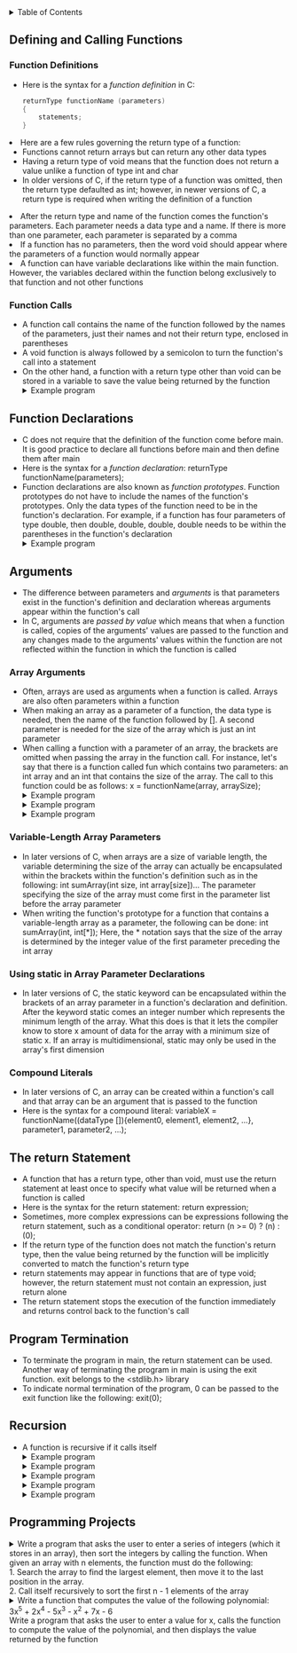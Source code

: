 <details>
<summary>Table of Contents</summary>
<ol>
  <li>
    <a href='#defining-and-calling-functions'>Defining and Calling Functions</a>
  </li> 
  <li>
    <a href='#function-declarations'>Function Declarations</a>
  </li> 
  <li>
    <a href='#arguments'>Arguments</a>
  </li> 
  <li>
    <a href='#the-return-statement'>The return Statement</a>
  </li> 
  <li>
    <a href='#program-termination'>Program Termination</a>
  </li> 
  <li>
    <a href='#recursion'>Recursion</a>
  </li> 
  <li>
    <a href='#programming-projects'>Programming Projects</a>
  </li>
</ol>
</details>

## Defining and Calling Functions
### Function Definitions
<ul>
  <li>
    <a>Here is the syntax for a <em>function definition</em> in C:</a>

```c
returnType functionName (parameters) 
{
    statements;
}
```
</li>
    </ul>    
  </li>
  <li>
    <a>Here are a few rules governing the return type of a function:</a>
    <ul>
      <li>
        <a>Functions cannot return arrays but can return any other data types</a>
      </li>
      <li>
        <a>Having a return type of void means that the function does not return a value unlike a function of type int and char</a>
      </li>
      <li>
        <a>In older versions of C, if the return type of a function was omitted, then the return type defaulted as int; however, in newer versions of C, a return type is required when writing the definition of a function</a>
      </li>    
    </ul>
  </li>   
  <li>
    <a>After the return type and name of the function comes the function's parameters. Each parameter needs a data type and a name. If there is more than one parameter, each parameter is separated by a comma</a>   
  </li>
  <li>
    <a>If a function has no parameters, then the word void should appear where the parameters of a function would normally appear</a>
  </li> 
  <li>
    <a>A function can have variable declarations like within the main function. However, the variables declared within the function belong exclusively to that function and not other functions</a>
  </li>      
</ul>    

### Function Calls
<ul>
  <li>
    <a>A function call contains the name of the function followed by the names of the parameters, just their names and not their return type, enclosed in parentheses</a>
  </li>
  <li>
    <a>A void function is always followed by a semicolon to turn the function's call into a statement</a>
  </li>
  <li>
    <a>On the other hand, a function with a return type other than void can be stored in a variable to save the value being returned by the function</a>
  </li>
  <details>
    <summary>Example program</summary>

```c
#include <stdio.h>
#include <stdbool.h>
          
//isEven function definition which returns a boolean value indicating whether its parameter is even or not
bool isEven(int n)
{
    //conditional statement which checks if n is not even
    if (n % 2 == 0)
        return false;
    else
        return true;
}

int main()
{
    //variable declarations and initializations
    int input;
    bool isPrimeFlag = true;
    
    //getting number from the user
    printf("Enter a number: ");
    scanf("%d", &input);
    
    //conditional statement which prints whether input is a even or not
    if (isEven(input))
        printf("%d is even\n", input);
    else
        printf("%d is not even\n", input);
    return 0;
}
```
  <ul>  
    <details>
      <summary>Output</summary>
        <pre>
          <code>
Enter a number: <u>3456345</u>
3456345 is even
          </code>
        </pre>  
      </details>
    </ul>  
  </details>     
</ul>    

## Function Declarations
<ul>
  <li>
    <a>C does not require that the definition of the function come before main. It is good practice to declare all functions before main and then define them after main</a>
  </li>
  <li>
    <a>Here is the syntax for a <em>function declaration</em>: returnType functionName(parameters);</a>
  </li> 
  <li>
    <a>Function declarations are also known as <em>function prototypes</em>. Function prototypes do not have to include the names of the function's prototypes. Only the data types of the function need to be in the function's declaration. For example, if a function has four parameters of type double, then double, double, double, double needs to be within the parentheses in the function's declaration</a>
  </li>  
  <details>
    <summary>Example program</summary>

```c
#include <stdio.h>
#include <ctype.h>

//function prototype for isEven function
bool isEven(int);

int main()
{
    //variable declarations and initializations
    int input;
    bool isPrimeFlag = true;

    //getting number from the user
    printf("Enter a number: ");
    scanf("%d", &input);<br />
    
    //conditional statement which prints whether input is a even or not
    if (isEven(input))
        printf("%d is even\n", input);
    else
        printf("%d is not even\n", input);<br />
    
    return 0;
}

//isEven function definition which returns a boolean value indicating whether its parameter is even or not
bool isEven(int n)
{
    //conditional statement which checks if n is not even
    if (n % 2 == 0)
        return false;
    else
        return true;
}
```
  <ul>
    <details>
      <summary>Output</summary>
        <pre>
          <code>
Enter a number: <u>3456345</u>
3456345 is even
          </code>
        </pre>  
      </details>
    </ul>  
  </details>  
</ul>    

## Arguments
<ul>
  <li>
    <a>The difference between parameters and <em>arguments</em> is that parameters exist in the function's definition and declaration whereas arguments appear within the function's call</a>
  </li>
  <li>
    <a>In C, arguments are <em>passed by value</em> which means that when a function is called, copies of the arguments' values are passed to the function and any changes made to the arguments' values within the function are not reflected within the function in which the function is called</a>
</ul>    

### Array Arguments
<ul>
  <li>
    <a>Often, arrays are used as arguments when a function is called. Arrays are also often parameters within a function</a>
  </li>
  <li>
    <a>When making an array as a parameter of a function, the data type is needed, then the name of the function followed by []. A second parameter is needed for the size of the array which is just an int parameter</a>
  </li>  
  <li>
    <a>When calling a function with a parameter of an array, the brackets are omitted when passing the array in the function call. For instance, let's say that there is a function called fun which contains two parameters: an int array and an int that contains the size of the array. The call to this function could be as follows: x = functionName(array, arraySize);</a>
  </li>  
  <details>
    <summary>Example program</summary>

```c
//Write a function that reverses the elements of an integer array
//void reverse(int a[], int n)
```
<ul>   
  <details>
    <summary>Output</summary>

```c
//function definition for reverse
void reverse(int a[], int n)
{
    //for loop which reverses the elements of the array
    for (int i = 0, j = n - 1; i < j; i++, j--) 
    {
        temp = arr[i];
        arr[i] = arr[j];
        arr[j] = temp;
    }
}   
```
  </details>
  </ul>  
</details>
<details>
    <summary>Example program</summary>

```c
//Write a function that sorts the elements of an integer array a in non-decreasing order using selection sort. For example, if a contains the elements {2, 3, 6, 3, 5}, the function will sort the elements of the array so it contains {2, 3, 3, 5, 6}. The function has the following parameters: a is the integer array, n is the length of a. You are not allowed to use any other arrays except array a to solve this problem
//void my_sort(int a[], int n)
```
<ul>   
  <details>
    <summary>Output</summary>

```c
//function definition for my_sort which sorts the elements of an integer array a in non-decreasing order using selection sort
void my_sort(int a[], int n)
{
    int i, j;
    for (i = 0; i < n - 1; i++)
    {
        int smallest = i;
        for (j = i; j < n; j++)
        {
            if (a[j] < a[smallest])
                smallest = j;
        }

        int temp = a[smallest];
        a[smallest] = a[i];
        a[i] = temp;
    }
}
```
  </details>
  </ul>  
</details>
<details>
    <summary>Example program</summary>

```c
//Write a function that rotates an array of integers to the right by a given number of steps. For example, given an array {1, 2, 3, 4, 5} and k = 2, the array should become {4, 5, 1, 2, 3}
//void rotateArray(int arr[], int n, int k)
```
<ul>   
  <details>
    <summary>Output</summary>

```c
//function definition for rotateArray which rotates an array of integers to the right by a given number of steps
void rotateArray(int arr[], int n, int k)
{
    //variable declaration and initialization
    int temp[n];

    //for loop which moves the elements of the array to the right by k steps
    for (int i = 0, j = k; i < n; i++, j++)
    {
        if (j == n)
            j = 0;
        temp[j] = arr[i];
    }
} 
```
  </details>
  </ul>  
</details>
</ul>  

### Variable-Length Array Parameters
<ul>
  <li>
    <a>In later versions of C, when arrays are a size of variable length, the variable determining the size of the array can actually be encapsulated within the brackets within the function's definition such as in the following: int sumArray(int size, int array[size])... The parameter specifying the size of the array must come first in the parameter list before the array parameter</a>
  </li>  
  <li>
    <a>When writing the function's prototype for a function that contains a variable-length array as a parameter, the following can be done: int sumArray(int, int[*]); Here, the * notation says that the size of the array is determined by the integer value of the first parameter preceding the int array</a>
  </li>
</ul>  

### Using static in Array Parameter Declarations
<ul>
  <li>
    <a>In later versions of C, the static keyword can be encapsulated within the brackets of an array parameter in a function's declaration and definition. After the keyword static comes an integer number which represents the minimum length of the array. What this does is that it lets the compiler know to store x amount of data for the array with a minimum size of static x. If an array is multidimensional, static may only be used in the array's first dimension</a>
  </li>
</ul>    

### Compound Literals
<ul>
  <li>
    <a>In later versions of C, an array can be created within a function's call and that array can be an argument that is passed to the function</a>
  </li>
  <li>
    <a>Here is the syntax for a compound literal: variableX = functionName((dataType []){element0, element1, element2, ...}, parameter1, parameter2, ...);</a>
  </li>  
</ul>   

## The return Statement
<ul>
  <li>
    <a>A function that has a return type, other than void, must use the return statement at least once to specify what value will be returned when a function is called</a>
  </li>
  <li>
    <a>Here is the syntax for the return statement: return expression;</a>
  </li>
  <li>
    <a>Sometimes, more complex expressions can be expressions following the return statement, such as a conditional operator: return (n >= 0) ? (n) : (0);</a>
  </li>
  <li>
    <a>If the return type of the function does not match the function's return type, then the value being returned by the function will be implicitly converted to match the function's return type</a>
  </li> 
  <li>
    <a>return statements may appear in functions that are of type void; however, the return statement must not contain an expression, just return alone</a>
  </li>    
  <li>
    <a>The return statement stops the execution of the function immediately and returns control back to the function's call</a>   
  </li>  
</ul>  

## Program Termination
<ul>
  <li>
    <a>To terminate the program in main, the return statement can be used. Another way of terminating the program in main is using the exit function. exit belongs to the <a><</a>stdlib.h<a>></a> library</a>
  </li>
  <li>
    <a>To indicate normal termination of the program, 0 can be passed to the exit function like the following: exit(0);</a>
  </li>  
</ul>    

## Recursion
<ul>
  <li>
    <a>A function is recursive if it calls itself</a>
  </li>
  <details>
    <summary>Example program</summary>

```c
#include <stdio.h>

//function prototype for factorial
int factorial(int);

int main()
{
    //variable declaration and initialization
    int number;
    
    //getting user input for number variable
    printf("Enter a number: ");
    scanf("%d", &number);
    
    //calling factorial function and printing result
    printf("%d! is: %d\n", number, factorial(number));
    
    return 0;
}

//recursive function to calculate factorial of a number
int factorial(int n)
{
    //conditional statement which checks if n is equal to 1
    if (n == 1)
        return n;
    
    //conditional statement which evaluates to true if n is yet to equal one    
    else
        return n-- * factorial(n);
}
```
<ul>   
  <details>
    <summary>Output</summary>
      <pre>
        <code>
Enter a number: <u>10</u>
10! is: 3628800
        </code>
      </pre>  
    </details>
  </ul>  
</details>
  <details>
    <summary>Example program</summary>

```c
#include <stdio.h>

//function definition for countUpDown 
void countUpDown(int n)
{
    //conditional statement if n is greater than 0
    if (n > 0)
    {
        printf("%d ", n);
        countUpDown(n - 1);
        printf("%d ", n);
    }
}

int main()
{
    //calling countUpDown function
    countUpDown(3);
    
    return 0;
}
```
<ul>   
  <details>
    <summary>Output</summary>
      <pre>
        <code>
3 2 1 1 2 3
        </code>
      </pre>  
    </details>
  </ul>  
</details>
  <details>
    <summary>Example program</summary>

```c
#include <stdio.h>

//function definition for reversePrint
void reversePrint(int n)
{
    //conditional statement which checks if n is not equal to 0
    if (n != 0)
    {
        printf("%d", n % 10);
        reversePrint(n / 10);
    }
}

int main()
{
    //calling reversePrint function
    reversePrint(1234);
    
    return 0;
}
```
<ul> 
  <details>
    <summary>Output</summary>
      <pre>
        <code>
4 3 2 1
        </code>
      </pre>  
    </details>
  </ul>  
</details>
  <details>
    <summary>Example program</summary>

```c
#include <stdio.h>

//function definition for oddDigitsReverse
void oddDigitsReverse(int n)
{
    //conditional statement which checks if n does not equal 0
    if (n != 0)
    {
        if ((n % 10) % 2 != 0)
            printf("%d", n % 10);
        
        oddDigitsReverse(n / 10);
    }
}

int main()
{
    //calling oddDigitsReverse function 
    oddDigitsReverse(13578);
    
    return 0;
}
```
<ul>   
  <details>
    <summary>Output</summary>
      <pre>
        <code>
7531
        </code>
      </pre>  
    </details>
  </ul>  
</details>
<details>
    <summary>Example program</summary>

```c
//Write a function that sorts an array in ascending order recursively
//void mergeSort(int a[], int start, int end)
```
<ul>   
  <details>
    <summary>Output</summary>

```c
//function definition for mergeSort which sorts an array in ascending order recursively
void mergeSort(int a[], int start, int end)
{
    //conditional statement which checks if end is equal to 1
    if (end == 1)
        return;

    //conditional statement which checks if end is greater than 1
    else
    {
        //for loop which finds the largest element in the array and moves it to the last position in the array
        int max = a[end - 1], temp;
        for (int i = 0, max = a[end - 1], temp; i < end; i++)
            if (a[i] > max)
            {
                max = temp = a[i];
                a[i] = a[end - 1];
                a[end - 1] = temp;
            }

        return mergeSort(a, 0, --end);
    }    
}
```
  </details>
  </ul>  
</details>
</ul>    

## Programming Projects
<details>
    <summary>Write a program that asks the user to enter a series of integers (which it stores in an array), then sort the integers by calling the function. When given an array with n elements, the function must do the following:<br />
    1. Search the array to find the largest element, then move it to the last position in the array.<br />
    2. Call itself recursively to sort the first n - 1 elements of the array </summary>

```c
#include <stdio.h>

//function prototype for sort
void sort(int, int[*], const int);

int main()
{
    //variable declaration and initialization
    int array[100], input, iterations = 0;

    printf("Enter a series of integers (0 to stop): ");

    //do-while loop which iterates until the user enters the integer 0
    do
    {
        scanf(" %d", &input);
        
        //conditional statement which checks to make sure the user did not enter 0
        if (input != 0)
            array[iterations++] = input;
    } while (input != 0);
    
    //calling sort function
    sort(iterations, array, iterations);
    
    return 0;
}

//function definition for sort
void sort(int size, int array[size], const int firstSize)
{
    //local variable declarations and initializations
    int max = 0, temp, maxIndex;
    
    //conditional statement which checks if size is equal to 1
    if (size == 1)
    {
        for (int i = 0; i < firstSize; i++)
            printf("%d ", array[i]);
        return;  
    }
    
    //conditional statement which evaluates to true if size is still larger than 1
    else
    {
        //for loop which iterates through the array
        for (int i = 0; i < size; i++)
            //conditional statement which checks if new maximum found in array
            if (array[i] > max)
            {
                max = array[i];
                maxIndex = i;
            }
        
        //swapping maximum value to be at end of the array
        temp = array[size - 1];
        array[size - 1] = max;
        array[maxIndex] = temp;<br />
        return sort(--size, array, firstSize);
    }
}
```
<ul>   
  <details>
    <summary>Output</summary>
      <pre>
        <code>
Enter a series of integers (0 to stop): <u>5239 -93 3 8 72 9 0</u>
-93 3 8 9 72 5239
          </code>
        </pre>  
      </details>
    </ul>  
  </details>

  <details>
    <summary>Write a function that computes the value of the following polynomial:<br />
    3x<sup>5</sup> + 2x<sup>4</sup> - 5x<sup>3</sup> - x<sup>2</sup> + 7x - 6<br />
    Write a program that asks the user to enter a value for x, calls the function to compute the value of the polynomial, and then displays the value returned by the function</summary>

```c
#include <studio.h>

//function prototype for function
double function(double);

int main()
{
    // variable declaration and initialization
    double input;
    
    //getting x value from the user
    printf("3x^5 + 2x^4 - 5x^3 -x^2 + 7x - 6\n");
    printf("Enter a value for x to compute the value of the polynomial: ");
    scanf(" %lf", &input);
    
    printf("The value of the polynomial with a x value of %.1lf is: %.2lf\n", input, function(input));
    
    return 0;
}

//function definition for function
double function(double x)
{
    return (3 * x * x * x * x * x) + (2 * x * x * x * x) - (5 * x * x * x) - (x * x) + (7 * x) - 6;
}
```
<ul>
  <details>
    <summary>Output</summary>
      <pre>
        <code>
3x^5 + 2x^4 - 5x^3 -x^2 + 7x - 6
Enter a value for x to compute the value of the polynomial: <u>4.5</u>
The value of the polynomial with a x value of 4.5 is: 5905.59
          </code>
        </pre>  
      </details>
    </ul>  
  </details>
